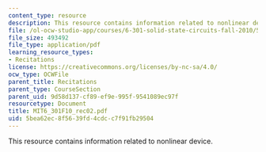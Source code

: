 ```yaml
---
content_type: resource
description: This resource contains information related to nonlinear device.
file: /ol-ocw-studio-app/courses/6-301-solid-state-circuits-fall-2010/5bea62ec8f5639fd4cdcc7f91fb29504_MIT6_301F10_rec02.pdf
file_size: 493492
file_type: application/pdf
learning_resource_types:
- Recitations
license: https://creativecommons.org/licenses/by-nc-sa/4.0/
ocw_type: OCWFile
parent_title: Recitations
parent_type: CourseSection
parent_uid: 9d58d137-cf89-ef9e-995f-9541089ec97f
resourcetype: Document
title: MIT6_301F10_rec02.pdf
uid: 5bea62ec-8f56-39fd-4cdc-c7f91fb29504
---
```

This resource contains information related to nonlinear device.